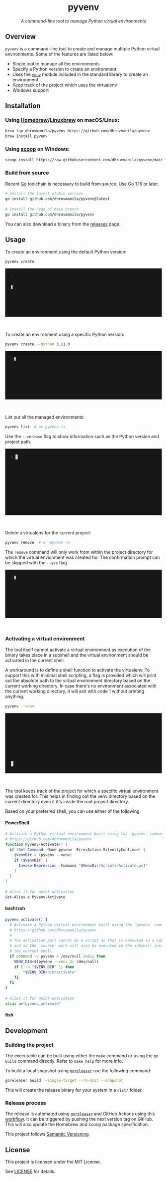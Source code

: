 <div align="center">

# pyvenv

_A command-line tool to manage Python virtual environments_

</div>

## Overview

`pyvenv` is a command-line tool to create and manage multiple Python virtual
environments. Some of the features are listed below:

- Single tool to manage all the environments
- Specify a Python version to create an environment
- Uses the [`venv`](https://docs.python.org/3/library/venv.html) module included
  in the standard library to create an environment
- Keep track of the project which uses the virtualenv
- Windows support

## Installation

### Using [Homebrew](https://brew.sh/)/[Linuxbrew](https://docs.brew.sh/Homebrew-on-Linux) on macOS/Linux:

```sh
brew tap dhruvmanila/pyvenv https://github.com/dhruvmanila/pyvenv
brew install pyvenv
```

### Using [scoop](https://scoop.sh/) on Windows:

```sh
scoop install https://raw.githubusercontent.com/dhruvmanila/pyvenv/main/scoop/pyvenv.json
```

### Build from source

Recent [Go](https://go.dev/) toolchain is necessary to build from source. Use Go
1.16 or later.

```sh
# Install the latest stable version
go install github.com/dhruvmanila/pyvenv@latest

# Install the head of main branch
go install github.com/dhruvmanila/pyvenv
```

You can also download a binary from the
[releases](https://github.com/dhruvmanila/pyvenv/releases/latest) page.

## Usage

To create an environment using the default Python version:

```bash
pyvenv create
```
<p>
<img src='./gifs/pyvenv-create.gif' alt='pyvenv-create-gif' />
</p>
<br>

To create an environment using a specific Python version:

```bash
pyvenv create --python 3.11.0
```

<p>
<img src='./gifs/pyvenv-create--python.gif' alt='pyvenv-create--python-gif' />
</p>
<br>

List out all the managed environments:

```bash
pyvenv list  # or pyvenv ls
```
Use the `--verbose` flag to show
information such as the Python version and project path.

<p>
<img src='./gifs/pyvenv-ls.gif' alt='pyvenv-ls-gif' />
</p>
<br>

Delete a virtualenv for the current project:

```bash
pyvenv remove  # or pyvenv rm
```

The `remove` command will only work from within the project directory for which
the virtual envionment was created for. The confirmation prompt can be skipped
with the `--yes` flag.

<p>
<img src='./gifs/pyvenv-rm.gif' alt='pyvenv-rm-gif' />
</p>
<br>

### Activating a virtual environment

The tool itself cannot activate a virtual environment as execution of the binary
takes place in a subshell and the virtual environment should be activated in the
current shell.

A workaround is to define a shell function to activate the virtualenv. To
support this with minimal shell scripting, a flag is provided which will print
out the absolute path to the virtual environment directory based on the current
working directory. In case there's no environment associated with the current
working directory, it will exit with code 1 without printing anything.

```bash
pyvenv --venv
```

<p>
<img src='./gifs/pyvenv--venv.gif' alt='pyvenv--venv-gif' />
</p>
<br>

The tool keeps track of the project for which a specific virtual environment was
created for. This helps in finding out the venv directory based on the current
directory even if it's inside the root project directory.

Based on your preferred shell, you can use either of the following:

#### PowerShell

```powershell
# Activate a Python virtual environment built using the `pyvenv` command.
# https://github.com/dhruvmanila/pyvenv
function Pyvenv-Activate() {
  if (Get-Command -Name pyvenv -ErrorAction SilentlyContinue) {
    $VenvDir = (pyvenv --venv)
    if ($VenvDir) {
      Invoke-Expression -Command "$VenvDir/Scripts/Activate.ps1"
    }
  }
}

# Alias it for quick activation
Set-Alias a Pyvenv-Activate
```

#### bash/zsh

```sh
pyvenv_activate() {
  # Activate a Python virtual environment built using the `pyvenv` command.
  # https://github.com/dhruvmanila/pyvenv
  #
  # The activation part cannot be a script as that is executed in a subshell
  # and so the `source` part will also be executed in the subshell instead of
  # the current shell.
  if command -v pyvenv > /dev/null 2>&1; then
    VENV_DIR=$(pyvenv --venv 2> /dev/null)
    if [ -n "$VENV_DIR" ]; then
      . "$VENV_DIR/bin/activate"
    fi
  fi
}

# Alias it for quick activation
alias a="pyvenv_activate"
```

#### fish

## Development

### Building the project

The executable can be built using either the `make` command or using the `go
build` command directly. Refer to `make help` for more info.

To build a local snapshot using [`goreleaser`](https://goreleaser.com/) use the
following command:

```sh
goreleaser build --single-target --rm-dist --snapshot
```

This will create the release binary for your system in a `dist/` folder.

### Release process

The release is automated using [`goreleaser`](https://goreleaser.com/) and
GitHub Actions using this
[workflow](https://github.com/dhruvmanila/pyvenv/blob/main/.github/workflows/release.yml).
It can be triggered by pushing the next version tag on GitHub. This will also
update the Homebrew and scoop package specification.

This project follows [Semantic Versioning](https://semver.org/).

## License

This project is licensed under the MIT License.

See [LICENSE](./LICENSE) for details.
